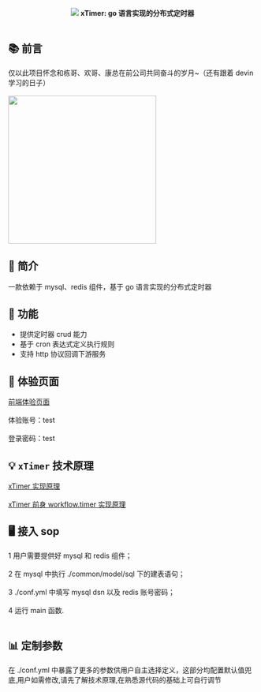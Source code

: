 <p align="center">
<img src="https://github.com/xiaoxuxiansheng/xtimer/blob/main/common/img/xtimer.png" />
<b>xTimer: go 语言实现的分布式定时器</b>
<br/><br/>
</p>

## 📚 前言
仅以此项目怀念和栋哥、欢哥、康总在前公司共同奋斗的岁月~（还有跟着 devin 学习的日子）<br/><br/>
<img src="https://github.com/xiaoxuxiansheng/xtimer/blob/main/common/img/hezhao.jpeg" height="300px"/>

## 📖 简介
一款依赖于 mysql、redis 组件，基于 go 语言实现的分布式定时器

## 🚀 功能
- 提供定时器 crud 能力
- 基于 cron 表达式定义执行规则
- 支持 http 协议回调下游服务

## 🐧 体验页面
<a href="http://43.143.168.5:5173/login">前端体验页面</a> <br/><br/>
体验账号：test <br/><br/>
登录密码：test

## 💡 `xTimer` 技术原理
<a href="https://juejin.cn/post/7174007780104208392">xTimer 实现原理</a> <br/><br/>
<a href="https://juejin.cn/post/7116320697139331103">xTimer 前身 workflow.timer 实现原理</a>

## 🖥 接入 sop
1 用户需要提供好 mysql 和 redis 组件；<br/><br/>
2 在 mysql 中执行 ./common/model/sql 下的建表语句；<br/><br/>
3 ./conf.yml 中填写 mysql dsn 以及 redis 账号密码；<br/><br/>
4 运行 main 函数. <br/><br/>

## 📊 定制参数
在 ./conf.yml 中暴露了更多的参数供用户自主选择定义，这部分均配置默认值兜底,用户如需修改,请先了解技术原理,在熟悉源代码的基础上可自行调节

